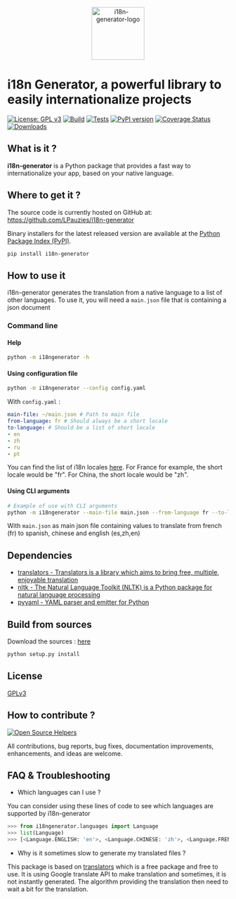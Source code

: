 <p align="center">
    <img src="https://i.imgur.com/aBXsGkl.png" alt="i18n-generator-logo" border="0" width="120">
</p>

# i18n Generator, a powerful library to easily internationalize projects

[![License: GPL v3](https://img.shields.io/badge/License-GPLv3-blue.svg)](https://www.gnu.org/licenses/gpl-3.0)
[![Build](https://github.com/LPauzies/i18n-generator/actions/workflows/build.yaml/badge.svg)](https://github.com/LPauzies/i18n-generator/actions/workflows/build.yaml)
[![Tests](https://github.com/LPauzies/i18n-generator/actions/workflows/tests.yaml/badge.svg)](https://github.com/LPauzies/i18n-generator/actions/workflows/tests.yaml)
[![PyPI version](https://badge.fury.io/py/i18n-generator.svg)](https://badge.fury.io/py/i18n-generator)
[![Coverage Status](https://coveralls.io/repos/github/LPauzies/i18n-generator/badge.svg?branch=master)](https://coveralls.io/github/LPauzies/i18n-generator?branch=master)
[![Downloads](https://pepy.tech/badge/i18n-generator)](https://pepy.tech/project/i18n-generator)

## What is it ?

**i18n-generator** is a Python package that provides a fast way to internationalize your app, based on your native language.

## Where to get it ?

The source code is currently hosted on GitHub at: https://github.com/LPauzies/i18n-generator

Binary installers for the latest released version are available at the [Python Package Index (PyPI)](https://pypi.org/project/i18n-generator/).

```Bash
pip install i18n-generator
```

## How to use it
i18n-generator generates the translation from a native language to a list of other languages. To use it, you will need a `main.json` file that is containing a json document
### Command line
#### Help
```Bash
python -m i18ngenerator -h
```

#### Using configuration file
```Bash
python -m i18ngenerator --config config.yaml
```
With `config.yaml` :
```YAML
main-file: ~/main.json # Path to main file
from-language: fr # Should always be a short locale
to-language: # Should be a list of short locale
- en
- zh
- ru
- pt
```
You can find the list of i18n locales [here](https://www.science.co.il/language/Locale-codes.php). For France for example, the short locale would be "fr". For China, the short locale would be "zh".

#### Using CLI arguments
```Bash
# Example of use with CLI arguments
python -m i18ngenerator --main-file main.json --from-language fr --to-language es,zh,en
```
With `main.json` as main json file containing values to translate from french (fr) to spanish, chinese and english (es,zh,en)

## Dependencies
- [translators - Translators is a library which aims to bring free, multiple, enjoyable translation](https://pypi.org/project/translators/)
- [nltk - The Natural Language Toolkit (NLTK) is a Python package for natural language processing](https://pypi.org/project/nltk/)
- [pyyaml - YAML parser and emitter for Python](https://pypi.org/project/PyYAML/)

## Build from sources

Download the sources : [here](https://pypi.org/project/i18n-generator/#files)

```Bash
python setup.py install
```

## License
[GPLv3](https://github.com/LPauzies/i18n-generator/blob/master/LICENSE)

## How to contribute ?
[![Open Source Helpers](https://www.codetriage.com/lpauzies/i18n-generator/badges/users.svg)](https://www.codetriage.com/lpauzies/i18n-generator)

All contributions, bug reports, bug fixes, documentation improvements, enhancements, and ideas are welcome.

## FAQ & Troubleshooting

- Which languages can I use ?

You can consider using these lines of code to see which languages are supported by i18n-generator
```Python
>>> from i18ngenerator.languages import Language
>>> list(Language)
>>> [<Language.ENGLISH: 'en'>, <Language.CHINESE: 'zh'>, <Language.FRENCH: 'fr'>, ...]
```

- Why is it sometimes slow to generate my translated files ?

This package is based on [translators](https://pypi.org/project/translators/) which is a free package and free to use. It is using Google translate API to make translation and sometimes, it is not instantly generated. The algorithm providing the translation then need to wait a bit for the translation.